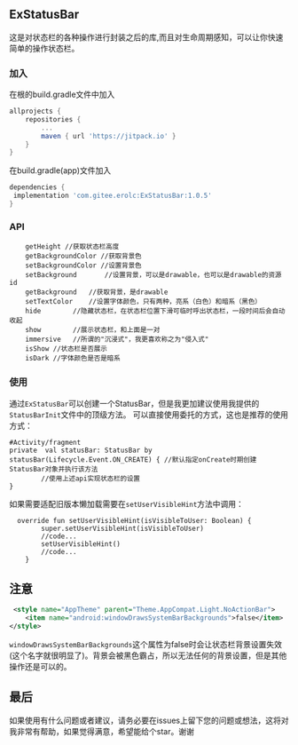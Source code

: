 ## ExStatusBar
这是对状态栏的各种操作进行封装之后的库,而且对生命周期感知，可以让你快速简单的操作状态栏。

### 加入
在根的build.gradle文件中加入
```gradle
allprojects {
    repositories {
        ...
        maven { url 'https://jitpack.io' }
    }
}

```
在build.gradle(app)文件加入
```gradle
dependencies {
 implementation 'com.gitee.erolc:ExStatusBar:1.0.5'
}
```
### API
```
    getHeight //获取状态栏高度
    getBackgroundColor //获取背景色
    setBackgroundColor //设置背景色
    setBackground       //设置背景，可以是drawable，也可以是drawable的资源id
    getBackground   //获取背景，是drawable
    setTextColor    //设置字体颜色，只有两种，亮系（白色）和暗系（黑色）
    hide        //隐藏状态栏，在状态栏位置下滑可临时呼出状态栏，一段时间后会自动收起
    show        //展示状态栏，和上面是一对
    immersive   //所谓的"沉浸式"，我更喜欢称之为"侵入式"
    isShow //状态栏是否展示
    isDark //字体颜色是否是暗系
```
### 使用
通过`ExStatusBar`可以创建一个StatusBar，但是我更加建议使用我提供的`StatusBarInit`文件中的顶级方法。
可以直接使用委托的方式，这也是推荐的使用方式：
```
#Activity/fragment
private  val statusBar: StatusBar by statusBar(Lifecycle.Event.ON_CREATE) { //默认指定onCreate时期创建StatusBar对象并执行该方法
        //使用上述api实现状态栏的设置
}
```
如果需要适配旧版本懒加载需要在`setUserVisibleHint`方法中调用：
```
  override fun setUserVisibleHint(isVisibleToUser: Boolean) {
        super.setUserVisibleHint(isVisibleToUser)
        //code...
        setUserVisibleHint()
        //code...
    }
```

## 注意
```xml
 <style name="AppTheme" parent="Theme.AppCompat.Light.NoActionBar">
    <item name="android:windowDrawsSystemBarBackgrounds">false</item>
</style>
```
`windowDrawsSystemBarBackgrounds`这个属性为false时会让状态栏背景设置失效(这个名字就很明显了)。背景会被黑色霸占，所以无法任何的背景设置，但是其他操作还是可以的。

## 最后
如果使用有什么问题或者建议，请务必要在issues上留下您的问题或想法，这将对我非常有帮助，如果觉得满意，希望能给个star。谢谢
